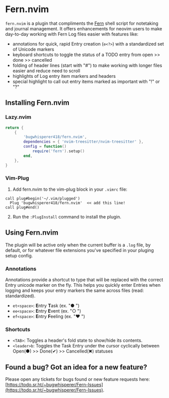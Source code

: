 # Fern.nvim

`fern.nvim` is a plugin that compliments the [Fern](https://git.sr.ht/~bugwhisperer/fern) shell script for notetaking and journal management. It offers enhancements for neovim users to make day-to-day working with Fern Log files easier with features like:
- annotations for quick, rapid Entry creation (`e<?>`) with a standardized set of Unicode markers
- keyboard shortcuts to toggle the status of a TODO entry from open >> done >> cancelled
- folding of header lines (start with "#") to make working with longer files easier and reduce need to scroll
- highlights of Log entry item markers and headers
- special highlight to call out entry items marked as important with "!" or "?"

## Installing Fern.nvim
### Lazy.nvim
```lua
return {
    {
        'bugwhisperer418/fern.nvim',
        dependencies = { 'nvim-treesitter/nvim-treesitter' },
        config = function()
            require('fern').setup()
        end,
    },
}
```
### Vim-Plug
1. Add fern.nvim to the vim-plug block in your `.vimrc` file:
```
call plug#begin('~/.vim/plugged')
  Plug 'bugwhisperer418/fern.nvim'  << add this line!
call plug#end()
```
2. Run the `:PlugInstall` command to install the plugin.

## Using Fern.nvim
The plugin will be active only when the current buffer is a `.log` file, by default, or for whatever file extensions you've specified in your pluging setup config.

### Annotations
Annotations provide a shortcut to type that will be replaced with the correct Entry unicode marker on the fly. This helps you quickly enter Entries when logging and keeps your entry markers the same across files (read: standardized).
- `et<space>`: **E**ntry **T**ask (ex. "● ")
- `ee<space>`: **E**ntry **E**vent (ex. "○ ")
- `ef<space>`: **E**ntry **F**eeling (ex. "❤ ")

### Shortcuts
- `<TAB>`: Toggles a header's fold state to show/hide its contents.
- `<leader>b`: Toggles the Task Entry under the cursor cyclically between Open(●) >> Done(✔) >> Cancelled(✖) statuses

## Found a bug? Got an idea for a new feature?
Please open any tickets for bugs found or new feature requests here: [https://todo.sr.ht/~bugwhisperer/Fern-Issues](https://todo.sr.ht/~bugwhisperer/Fern-Issues).
